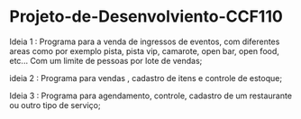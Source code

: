 # Projeto-de-Desenvolviento-CCF110

Ideia 1 : Programa para a venda de ingressos de eventos, com diferentes areas como por exemplo pista, pista vip, camarote, open bar, open food, etc... Com um limite de pessoas por lote de vendas;

ideia 2 : Programa para vendas , cadastro de itens e controle de estoque;

Ideia 3 : Programa para agendamento, controle, cadastro de um restaurante ou outro tipo de serviço;
